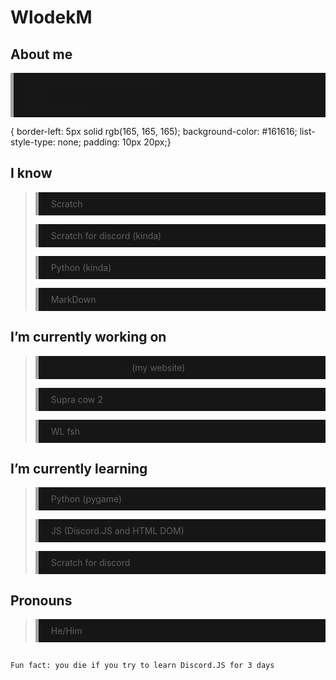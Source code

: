 <style>
     p { border-left: 5px solid rgb(165, 165, 165); background-color: #161616; list-style-type: none; padding: 10px 20px;}
</style>
# WlodekM

## About me
  <p>
  I'm WlodekM also known as Fir<br>
  I'm 12<br>
  I live in Ukraine<br>
  </p>{ border-left: 5px solid rgb(165, 165, 165); background-color: #161616; list-style-type: none; padding: 10px 20px;}

## I know 

> Scratch
>
> Scratch for discord (kinda)
>
> Python (kinda)
> 
> MarkDown


## I’m currently working on
>
> [WlodekM.Github.io](https://wlodekm.github.io/development) (my website)
> 
> Supra cow 2 
> 
> WL fsh

## I’m currently learning
>
> Python (pygame)
> 
> JS (Discord.JS and HTML DOM)
> 
> Scratch for discord

## Pronouns
>
> He/Him

##
```
Fun fact: you die if you try to learn Discord.JS for 3 days
```
<!--
**WlodekM/WlodekM** is a ✨ _special_ ✨ repository because its `README.md` (this file) appears on your GitHub profile.

Here are some ideas to get you started:

~~- 🔭 I’m currently working on ...~~
- 🌱 I’m currently learning ...
- 👯 I’m looking to collaborate on ...
- 🤔 I’m looking for help with ...
- 💬 Ask me about ...
- 📫 How to reach me: ...
- 😄 Pronouns: ...
- ⚡ Fun fact: ...
-->
